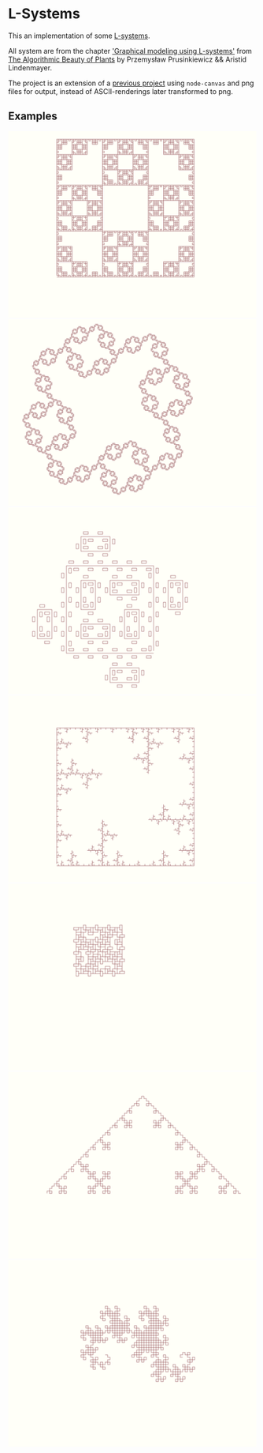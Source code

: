 # L-Systems

This an implementation of some [L-systems](https://en.wikipedia.org/wiki/L-system).

All system are from the chapter ['Graphical modeling using L-systems'](http://algorithmicbotany.org/papers/abop/abop-ch1.pdf) from [The Algorithmic Beauty of Plants](http://algorithmicbotany.org/papers/#abop) by Przemysław Prusinkiewicz && Aristid Lindenmayer.

The project is an extension of a [previous project](https://github.com/bergsans/l-system-node-js) using `node-canvas` and png files for output, instead of ASCII-renderings later transformed to png.

## Examples

![](./output/koch-curve-2.png)
![](./output/koch-curve-3.png)
![](./output/island-and-lake.png)
![](./output/koch-curve-1.png)
![](./output/koch-curve-4.png)
![](./output/snow-flake-modified.png)
![](./output/dragon-curve.png)
